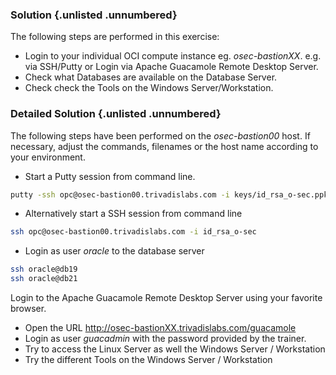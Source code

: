 <!-- markdownlint-disable MD013 -->
<!-- markdownlint-disable MD033 -->
<!-- markdownlint-disable MD041 -->
### Solution {.unlisted .unnumbered}

The following steps are performed in this exercise:

- Login to your individual OCI compute instance eg. *osec-bastionXX*. e.g. via
  SSH/Putty or Login via Apache Guacamole Remote Desktop Server.
- Check what Databases are available on the Database Server.
- Check check the Tools on the Windows Server/Workstation.

### Detailed Solution {.unlisted .unnumbered}

The following steps have been performed on the *osec-bastion00* host. If necessary,
adjust the commands, filenames or the host name according to your environment.

- Start a Putty session from command line.

```bash
putty -ssh opc@osec-bastion00.trivadislabs.com -i keys/id_rsa_o-sec.ppk
```

- Alternatively start a SSH session from command line

```bash
ssh opc@osec-bastion00.trivadislabs.com -i id_rsa_o-sec
```

- Login as user *oracle* to the database server

```bash
ssh oracle@db19
ssh oracle@db21
```

Login to the Apache Guacamole Remote Desktop Server using your favorite browser.

- Open the URL <http://osec-bastionXX.trivadislabs.com/guacamole>
- Login as user *guacadmin* with the password provided by the trainer.
- Try to access the Linux Server as well the Windows Server / Workstation
- Try the different Tools on the Windows Server / Workstation
